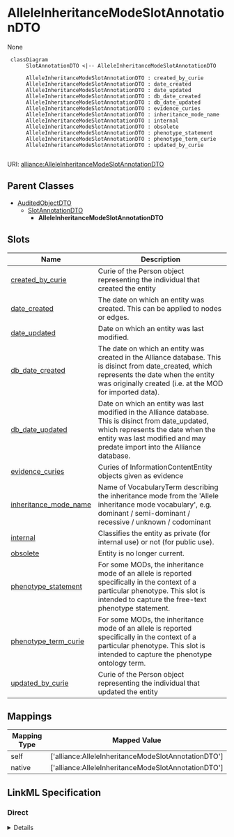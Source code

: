 # AlleleInheritanceModeSlotAnnotationDTO

None


```mermaid
 classDiagram
      SlotAnnotationDTO <|-- AlleleInheritanceModeSlotAnnotationDTO
      
      AlleleInheritanceModeSlotAnnotationDTO : created_by_curie
      AlleleInheritanceModeSlotAnnotationDTO : date_created
      AlleleInheritanceModeSlotAnnotationDTO : date_updated
      AlleleInheritanceModeSlotAnnotationDTO : db_date_created
      AlleleInheritanceModeSlotAnnotationDTO : db_date_updated
      AlleleInheritanceModeSlotAnnotationDTO : evidence_curies
      AlleleInheritanceModeSlotAnnotationDTO : inheritance_mode_name
      AlleleInheritanceModeSlotAnnotationDTO : internal
      AlleleInheritanceModeSlotAnnotationDTO : obsolete
      AlleleInheritanceModeSlotAnnotationDTO : phenotype_statement
      AlleleInheritanceModeSlotAnnotationDTO : phenotype_term_curie
      AlleleInheritanceModeSlotAnnotationDTO : updated_by_curie
      

```



URI: [alliance:AlleleInheritanceModeSlotAnnotationDTO](http://alliancegenome.org/AlleleInheritanceModeSlotAnnotationDTO)


## Parent Classes

* [AuditedObjectDTO](AuditedObjectDTO.md)
    * [SlotAnnotationDTO](SlotAnnotationDTO.md)
        * **AlleleInheritanceModeSlotAnnotationDTO**




<!-- no inheritance hierarchy -->


## Slots

| Name | Description  |
| ---  | ---  |
| [created_by_curie](created_by_curie.md) | Curie of the Person object representing the individual that created the entity |
| [date_created](date_created.md) | The date on which an entity was created. This can be applied to nodes or edges. |
| [date_updated](date_updated.md) | Date on which an entity was last modified. |
| [db_date_created](db_date_created.md) | The date on which an entity was created in the Alliance database.  This is disinct from date_created, which represents the date when the entity was originally created (i.e. at the MOD for imported data). |
| [db_date_updated](db_date_updated.md) | Date on which an entity was last modified in the Alliance database.  This is disinct from date_updated, which represents the date when the entity was last modified and may predate import into the Alliance database. |
| [evidence_curies](evidence_curies.md) | Curies of InformationContentEntity objects given as evidence |
| [inheritance_mode_name](inheritance_mode_name.md) | Name of VocabularyTerm describing the inheritance mode from the 'Allele inheritance mode vocabulary', e.g. dominant / semi-dominant / recessive / unknown / codominant |
| [internal](internal.md) | Classifies the entity as private (for internal use) or not (for public use). |
| [obsolete](obsolete.md) | Entity is no longer current. |
| [phenotype_statement](phenotype_statement.md) | For some MODs, the inheritance mode of an allele is reported specifically in the context of a particular phenotype. This slot is intended to capture the free-text phenotype statement. |
| [phenotype_term_curie](phenotype_term_curie.md) | For some MODs, the inheritance mode of an allele is reported specifically in the context of a particular phenotype. This slot is intended to capture the phenotype ontology term. |
| [updated_by_curie](updated_by_curie.md) | Curie of the Person object representing the individual that updated the entity |


## Mappings

| Mapping Type | Mapped Value |
| ---  | ---  |
| self | ['alliance:AlleleInheritanceModeSlotAnnotationDTO'] |
| native | ['alliance:AlleleInheritanceModeSlotAnnotationDTO'] |




## LinkML Specification

<!-- TODO: investigate https://stackoverflow.com/questions/37606292/how-to-create-tabbed-code-blocks-in-mkdocs-or-sphinx -->

### Direct

<details>
```yaml
name: AlleleInheritanceModeSlotAnnotationDTO
from_schema: https://github.com/alliance-genome/agr_curation_schema/src/schema/alleleDTO
is_a: SlotAnnotationDTO
slots:
- inheritance_mode_name
- phenotype_term_curie
- phenotype_statement
slot_usage:
  inheritance_mode_name:
    name: inheritance_mode_name
    domain_of:
    - AlleleInheritanceModeSlotAnnotationDTO
    required: true
  phenotype_term_curie:
    name: phenotype_term_curie
    description: For some MODs, the inheritance mode of an allele is reported specifically
      in the context of a particular phenotype. This slot is intended to capture the
      phenotype ontology term.
    domain_of:
    - AlleleFunctionalImpactSlotAnnotationDTO
    - AlleleInheritanceModeSlotAnnotationDTO
    required: false
  phenotype_statement:
    name: phenotype_statement
    description: For some MODs, the inheritance mode of an allele is reported specifically
      in the context of a particular phenotype. This slot is intended to capture the
      free-text phenotype statement.
    domain_of:
    - AlleleFunctionalImpactSlotAnnotation
    - AlleleInheritanceModeSlotAnnotation
    - AlleleFunctionalImpactSlotAnnotationDTO
    - AlleleInheritanceModeSlotAnnotationDTO
    required: false

```
</details>

### Induced

<details>
```yaml
name: AlleleInheritanceModeSlotAnnotationDTO
from_schema: https://github.com/alliance-genome/agr_curation_schema/src/schema/alleleDTO
is_a: SlotAnnotationDTO
slot_usage:
  inheritance_mode_name:
    name: inheritance_mode_name
    domain_of:
    - AlleleInheritanceModeSlotAnnotationDTO
    required: true
  phenotype_term_curie:
    name: phenotype_term_curie
    description: For some MODs, the inheritance mode of an allele is reported specifically
      in the context of a particular phenotype. This slot is intended to capture the
      phenotype ontology term.
    domain_of:
    - AlleleFunctionalImpactSlotAnnotationDTO
    - AlleleInheritanceModeSlotAnnotationDTO
    required: false
  phenotype_statement:
    name: phenotype_statement
    description: For some MODs, the inheritance mode of an allele is reported specifically
      in the context of a particular phenotype. This slot is intended to capture the
      free-text phenotype statement.
    domain_of:
    - AlleleFunctionalImpactSlotAnnotation
    - AlleleInheritanceModeSlotAnnotation
    - AlleleFunctionalImpactSlotAnnotationDTO
    - AlleleInheritanceModeSlotAnnotationDTO
    required: false
attributes:
  inheritance_mode_name:
    name: inheritance_mode_name
    description: Name of VocabularyTerm describing the inheritance mode from the 'Allele
      inheritance mode vocabulary', e.g. dominant / semi-dominant / recessive / unknown
      / codominant
    from_schema: https://github.com/alliance-genome/agr_curation_schema/src/schema/alleleDTO
    domain: AlleleInheritanceModeSlotAnnotationDTO
    alias: inheritance_mode_name
    owner: AlleleInheritanceModeSlotAnnotationDTO
    domain_of:
    - AlleleInheritanceModeSlotAnnotationDTO
    range: string
    required: true
  phenotype_term_curie:
    name: phenotype_term_curie
    description: For some MODs, the inheritance mode of an allele is reported specifically
      in the context of a particular phenotype. This slot is intended to capture the
      phenotype ontology term.
    from_schema: https://github.com/alliance-genome/agr_persistent_schema/phenotypeAndDiseaseAnnotation.yaml
    multivalued: false
    alias: phenotype_term_curie
    owner: AlleleInheritanceModeSlotAnnotationDTO
    domain_of:
    - AlleleFunctionalImpactSlotAnnotationDTO
    - AlleleInheritanceModeSlotAnnotationDTO
    range: string
    required: false
  phenotype_statement:
    name: phenotype_statement
    description: For some MODs, the inheritance mode of an allele is reported specifically
      in the context of a particular phenotype. This slot is intended to capture the
      free-text phenotype statement.
    from_schema: https://github.com/alliance-genome/agr_persistent_schema/phenotypeAndDiseaseAnnotation.yaml
    alias: phenotype_statement
    owner: AlleleInheritanceModeSlotAnnotationDTO
    domain_of:
    - AlleleFunctionalImpactSlotAnnotation
    - AlleleInheritanceModeSlotAnnotation
    - AlleleFunctionalImpactSlotAnnotationDTO
    - AlleleInheritanceModeSlotAnnotationDTO
    range: string
    required: false
  evidence_curies:
    name: evidence_curies
    description: Curies of InformationContentEntity objects given as evidence
    from_schema: https://github.com/alliance-genome/agr_curation_schema/src/schema/reference
    multivalued: true
    alias: evidence_curies
    owner: AlleleInheritanceModeSlotAnnotationDTO
    domain_of:
    - DiseaseAnnotationDTO
    - AlleleCellLineAssociationDTO
    - AlleleGenerationMethodAssociationDTO
    - AlleleGenomicEntityAssociationDTO
    - AlleleImageAssociationDTO
    - AlleleOriginAssociationDTO
    - NoteDTO
    - SlotAnnotationDTO
    - GenomicLocationAssociationDTO
    range: string
  created_by_curie:
    name: created_by_curie
    description: Curie of the Person object representing the individual that created
      the entity
    from_schema: https://github.com/alliance-genome/agr_curation_schema/core.yaml
    domain: AuditedObjectDTO
    alias: created_by_curie
    owner: AlleleInheritanceModeSlotAnnotationDTO
    domain_of:
    - AuditedObjectDTO
    range: string
  date_created:
    name: date_created
    description: The date on which an entity was created. This can be applied to nodes
      or edges.
    from_schema: https://github.com/alliance-genome/agr_curation_schema/core.yaml
    aliases:
    - creation_date
    exact_mappings:
    - dct:createdOn
    - WIKIDATA_PROPERTY:P577
    alias: date_created
    owner: AlleleInheritanceModeSlotAnnotationDTO
    domain_of:
    - AuditedObject
    - AuditedObjectDTO
    range: datetime
  updated_by_curie:
    name: updated_by_curie
    description: Curie of the Person object representing the individual that updated
      the entity
    from_schema: https://github.com/alliance-genome/agr_curation_schema/core.yaml
    domain: AuditedObjectDTO
    alias: updated_by_curie
    owner: AlleleInheritanceModeSlotAnnotationDTO
    domain_of:
    - AuditedObjectDTO
    range: string
  date_updated:
    name: date_updated
    description: Date on which an entity was last modified.
    from_schema: https://github.com/alliance-genome/agr_curation_schema/core.yaml
    aliases:
    - date_last_modified
    alias: date_updated
    owner: AlleleInheritanceModeSlotAnnotationDTO
    domain_of:
    - AuditedObject
    - AuditedObjectDTO
    range: datetime
  db_date_created:
    name: db_date_created
    description: The date on which an entity was created in the Alliance database.  This
      is disinct from date_created, which represents the date when the entity was
      originally created (i.e. at the MOD for imported data).
    from_schema: https://github.com/alliance-genome/agr_curation_schema/core.yaml
    alias: db_date_created
    owner: AlleleInheritanceModeSlotAnnotationDTO
    domain_of:
    - AuditedObject
    - AuditedObjectDTO
    range: datetime
  db_date_updated:
    name: db_date_updated
    description: Date on which an entity was last modified in the Alliance database.  This
      is disinct from date_updated, which represents the date when the entity was
      last modified and may predate import into the Alliance database.
    from_schema: https://github.com/alliance-genome/agr_curation_schema/core.yaml
    alias: db_date_updated
    owner: AlleleInheritanceModeSlotAnnotationDTO
    domain_of:
    - AuditedObject
    - AuditedObjectDTO
    range: datetime
  internal:
    name: internal
    description: Classifies the entity as private (for internal use) or not (for public
      use).
    notes:
    - Default value is true.
    from_schema: https://github.com/alliance-genome/agr_curation_schema/core.yaml
    alias: internal
    owner: AlleleInheritanceModeSlotAnnotationDTO
    domain_of:
    - AuditedObject
    - AuditedObjectDTO
    range: boolean
    required: true
  obsolete:
    name: obsolete
    description: Entity is no longer current.
    notes:
    - Obsolete entities are preserved in the database for posterity but should not
      be publicly displayed.
    from_schema: https://github.com/alliance-genome/agr_curation_schema/core.yaml
    alias: obsolete
    owner: AlleleInheritanceModeSlotAnnotationDTO
    domain_of:
    - AuditedObject
    - AuditedObjectDTO
    range: boolean

```
</details>